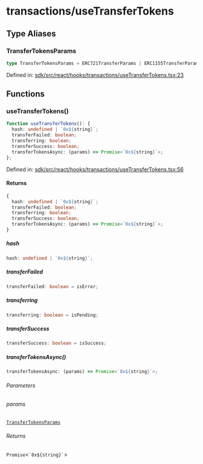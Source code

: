 # transactions/useTransferTokens

## Type Aliases

### TransferTokensParams

```ts
type TransferTokensParams = ERC721TransferParams | ERC1155TransferParams;
```

Defined in: [sdk/src/react/hooks/transactions/useTransferTokens.tsx:23](https://github.com/0xsequence/marketplace-sdk/blob/6a4808051b4d56769c8daea217398414041a4d84/sdk/src/react/hooks/transactions/useTransferTokens.tsx#L23)

## Functions

### useTransferTokens()

```ts
function useTransferTokens(): {
  hash: undefined | `0x${string}`;
  transferFailed: boolean;
  transferring: boolean;
  transferSuccess: boolean;
  transferTokensAsync: (params) => Promise<`0x${string}`>;
};
```

Defined in: [sdk/src/react/hooks/transactions/useTransferTokens.tsx:56](https://github.com/0xsequence/marketplace-sdk/blob/6a4808051b4d56769c8daea217398414041a4d84/sdk/src/react/hooks/transactions/useTransferTokens.tsx#L56)

#### Returns

```ts
{
  hash: undefined | `0x${string}`;
  transferFailed: boolean;
  transferring: boolean;
  transferSuccess: boolean;
  transferTokensAsync: (params) => Promise<`0x${string}`>;
}
```

##### hash

```ts
hash: undefined | `0x${string}`;
```

##### transferFailed

```ts
transferFailed: boolean = isError;
```

##### transferring

```ts
transferring: boolean = isPending;
```

##### transferSuccess

```ts
transferSuccess: boolean = isSuccess;
```

##### transferTokensAsync()

```ts
transferTokensAsync: (params) => Promise<`0x${string}`>;
```

###### Parameters

###### params

[`TransferTokensParams`](#transfertokensparams)

###### Returns

`Promise`\<`` `0x${string}` ``\>
